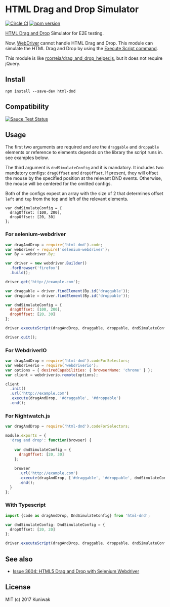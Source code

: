 HTML Drag and Drop Simulator
============================
[![Circle CI](https://circleci.com/gh/Kuniwak/html-dnd.svg?style=shield)](https://circleci.com/gh/Kuniwak/html-dnd)
[![npm version](https://badge.fury.io/js/html-dnd.svg)](http://badge.fury.io/js/html-dnd)

[HTML Drag and Drop](https://html.spec.whatwg.org/multipage/interaction.html#dnd) Simulator for E2E testing.

Now, [WebDriver](http://www.w3.org/TR/webdriver/) cannot handle HTML Drag and Drop.
This module can simulate the HTML Drag and Drop by using the [Execute Script command](http://www.w3.org/TR/webdriver/#execute-script).

This module is like [rcorreia/drag_and_drop_helper.js](https://gist.github.com/rcorreia/2362544), but it does not require jQuery.


Install
-------
```shell
npm install --save-dev html-dnd
```


Compatibility
-------------
[![Sauce Test Status](https://saucelabs.com/browser-matrix/html-dnd.svg)](https://saucelabs.com/u/html-dnd)


Usage
-----
The first two arguments are required and are the `draggable` and `droppable` elements or reference to elements depends on the library the script runs in. see examples below.

The third argument is `dndSimulateConfig` and it is mandatory.
It includes two mandatory configs: `dragOffset` and `dropOffset`.
If present, they will offset the mouse by the specified position at the relevant DND events.
Otherwise, the mouse will be centered for the omitted configs.

Both of the configs expect an array with the size of 2 that determines offset `left` and `top` from the top and left of the relevant elements.

```
var dndSimulateConfig = {
  dragOffset: [100, 200],
  dropOffset: [20, 30]
};
```

### For selenium-webdriver

```javascript
var dragAndDrop = require('html-dnd').code;
var webdriver = require('selenium-webdriver');
var By = webdriver.By;

var driver = new webdriver.Builder()
  .forBrowser('firefox')
  .build();

driver.get('http://example.com');

var draggable = driver.findElement(By.id('draggable'));
var droppable = driver.findElement(By.id('droppable'));

var dndSimulateConfig = {
  dragOffset: [100, 200],
  dropOffset: [20, 30]
};

driver.executeScript(dragAndDrop, draggable, droppable, dndSimulateConfig);

driver.quit();
```


### For WebdriverIO

```javascript
var dragAndDrop = require('html-dnd').codeForSelectors;
var webdriverio = require('webdriverio');
var options = { desiredCapabilities: { browserName: 'chrome' } };
var client = webdriverio.remote(options);

client
  .init()
  .url('http://example.com')
  .execute(dragAndDrop, '#draggable', '#droppable')
  .end();
```


### For Nightwatch.js

```javascript
var dragAndDrop = require('html-dnd').codeForSelectors;

module.exports = {
  'drag and drop': function(browser) {
    
    var dndSimulateConfig = {
      dragOffset: [20, 30]
    };
    
    browser
      .url('http://example.com')
      .execute(dragAndDrop, ['#draggable', '#droppable', dndSimulateConfig])
      .end();
  }
};
```


### With Typescript

```typescript
import {code as dragAndDrop, DndSimulateConfig} from 'html-dnd';

var dndSimulateConfig: DndSimulateConfig = {
  dropOffset: [20, 20]
};

driver.executeScript(dragAndDrop, draggable, droppable, dndSimulateConfig);
```


See also
--------

- [Issue 3604: HTML5 Drag and Drop with Selenium Webdriver](https://code.google.com/p/selenium/issues/detail?id=3604)


License
-------

MIT (c) 2017 Kuniwak
